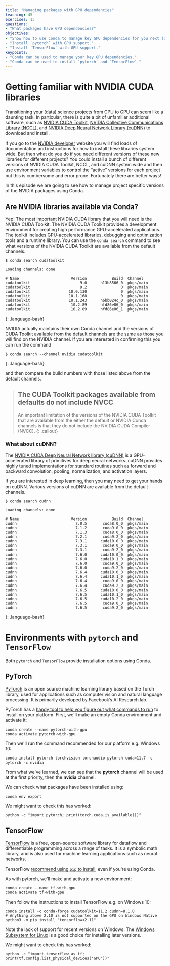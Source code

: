 ```yaml
---
title: "Managing packages with GPU dependencies"
teaching: 45
exercises: 15
questions:
- "What packages have GPU dependencies?"
objectives:
- "Show how to use Conda to manage key GPU dependencies for you next (data) science project."
- "Install `pytorch` with GPU support."
- "Install `TensorFlow` with GPU support."
keypoints:
- "Conda can be used to manage your key GPU dependencies."
- "Conda can be used to install `pytorch` and `TensorFlow`."
---
```


# Getting familiar with NVIDIA CUDA libraries

Transitioning your (data) science projects from CPU to GPU can seem like a daunting task. 
In particular, there is quite a bit of unfamiliar additional software, such as 
[NVIDIA CUDA Toolkit](https://developer.nvidia.com/cuda-toolkit), 
[NVIDIA Collective Communications Library (NCCL)](https://developer.nvidia.com/nccl), 
and [NVIDIA Deep Neural Network Library (cuDNN)](https://developer.nvidia.com/cudnn) to download 
and install.

If you go to the [NVIDIA developer](https://developer.nvidia.com/) website you will find loads of 
documentation and instructions for how to install these libraries system wide. But then what do 
you do if you need different versions of these new libraries for different projects? You could 
install a bunch of different versions of NVIDIA CUDA Toolkit, NCCL, and cuDNN system wide and then 
use environment variables to control the “active” versions for each project but this is cumbersome 
and error prone. Fortunately there are better ways!

In this episode we are going to see how to manage project specific versions of the NVIDIA packages using Conda.

## Are NVIDIA libraries available via Conda?

Yep! The most important NVIDIA CUDA library that you will need is the NVIDIA CUDA Toolkit. The 
NVIDIA CUDA Toolkit provides a development environment for creating high performance 
GPU-accelerated applications. The toolkit includes GPU-accelerated libraries, debugging and 
optimization tools and a runtime library. You can use the `conda search` command to see what 
versions of the NVIDIA CUDA Toolkit are available from the default channels.

~~~
$ conda search cudatoolkit

Loading channels: done

# Name                       Version           Build  Channel
cudatoolkit                      9.0      h13b8566_0  pkgs/main
cudatoolkit                      9.2               0  pkgs/main
cudatoolkit                 10.0.130               0  pkgs/main
cudatoolkit                 10.1.168               0  pkgs/main
cudatoolkit                 10.1.243      h6bb024c_0  pkgs/main
cudatoolkit                  10.2.89      hfd86e86_0  pkgs/main
cudatoolkit                  10.2.89      hfd86e86_1  pkgs/main
~~~
{: .language-bash}

NVIDIA actually maintains their own Conda channel and the versions of CUDA Toolkit available from 
the default channels are the same as those you will find on the NVIDIA channel. If you are 
interested in confirming this you can run the command 

~~~
$ conda search --channel nvidia cudatoolkit
~~~
{: .language-bash}

and then compare the build numbers with those listed above from the default channels.

> ## The CUDA Toolkit packages available from defaults do not include NVCC
>
> An important limitation of the versions of the NVIDIA CUDA Toolkit that are available from the 
> either the default or NVIDIA Conda channels is that they do not include the NVIDIA CUDA Compiler 
> (NVCC).
{: .callout}

### What about cuDNN?

The [NVIDIA CUDA Deep Neural Network library (cuDNN)](https://developer.nvidia.com/cudnn) is a 
GPU-accelerated library of primitives for deep neural networks. cuDNN provides highly tuned 
implementations for standard routines such as forward and backward convolution, pooling, 
normalization, and activation layers. 

If you are interested in deep learning, then you may need to get your hands on cuDNN. Various 
versions of cuDNN are available from the default channels.

~~~
$ conda search cudnn

Loading channels: done

# Name                       Version           Build  Channel
cudnn                          7.0.5       cuda8.0_0  pkgs/main
cudnn                          7.1.2       cuda9.0_0  pkgs/main
cudnn                          7.1.3       cuda8.0_0  pkgs/main
cudnn                          7.2.1       cuda9.2_0  pkgs/main
cudnn                          7.3.1      cuda10.0_0  pkgs/main
cudnn                          7.3.1       cuda9.0_0  pkgs/main
cudnn                          7.3.1       cuda9.2_0  pkgs/main
cudnn                          7.6.0      cuda10.0_0  pkgs/main
cudnn                          7.6.0      cuda10.1_0  pkgs/main
cudnn                          7.6.0       cuda9.0_0  pkgs/main
cudnn                          7.6.0       cuda9.2_0  pkgs/main
cudnn                          7.6.4      cuda10.0_0  pkgs/main
cudnn                          7.6.4      cuda10.1_0  pkgs/main
cudnn                          7.6.4       cuda9.0_0  pkgs/main
cudnn                          7.6.4       cuda9.2_0  pkgs/main
cudnn                          7.6.5      cuda10.0_0  pkgs/main
cudnn                          7.6.5      cuda10.1_0  pkgs/main
cudnn                          7.6.5      cuda10.2_0  pkgs/main
cudnn                          7.6.5       cuda9.0_0  pkgs/main
cudnn                          7.6.5       cuda9.2_0  pkgs/main
~~~
{: .language-bash}

# Environments with `pytorch` and `TensorFlow`

Both `pytorch` and `TensorFlow` provide installation options using Conda.

## PyTorch

[PyTorch](https://pytorch.org/) is an open source machine learning library based on the Torch 
library, used for applications such as computer vision and natural language processing. It is 
primarily developed by Facebook’s AI Research lab.

PyTorch has a [handy tool to help you figure out what commands to run](https://pytorch.org/) to install on your platform. First, we'll make an empty Conda environment and activate it:

```
conda create --name pytorch-with-gpu
conda activate pytorch-with-gpu
```

Then we'll run the command recommended for our platform e.g. Windows 10:

```
conda install pytorch torchvision torchaudio pytorch-cuda=11.7 -c pytorch -c nvidia
```

From what we've learned, we can see that the **pytorch** channel will be used at the
first priority, then the **nvidia** channel.

We can check what packages have been installed using:

```
conda env export
```

We might want to check this has worked:

```
python -c "import pytorch; print(torch.cuda.is_available())"
```

## TensorFlow

[TensorFlow](https://www.TensorFlow.org/) is a free, open-source software library for dataflow and 
differentiable programming across a range of tasks. It is a symbolic math library, and is also used 
for machine learning applications such as neural networks.

TensorFlow [recommend using `pip` to install](https://www.TensorFlow.org/install/pip), even if you're using Conda.

As with pytorch, we'll make and activate a new environment:

```
conda create --name tf-with-gpu
conda activate tf-with-gpu
```

Then follow the instructions to install TensorFlow e.g. on Windows 10:

```
conda install -c conda-forge cudatoolkit=11.2 cudnn=8.1.0
# Anything above 2.10 is not supported on the GPU on Windows Native
python3 -m pip install "tensorflow<2.11"
```

Note the lack of support for recent versions on Windows. The [Windows Subsystem for Linux](https://learn.microsoft.com/en-gb/windows/wsl/install)
is a good choice for installing later versions.

We might want to check this has worked:

```
python -c "import tensorflow as tf; print(tf.config.list_physical_devices('GPU'))"
```
